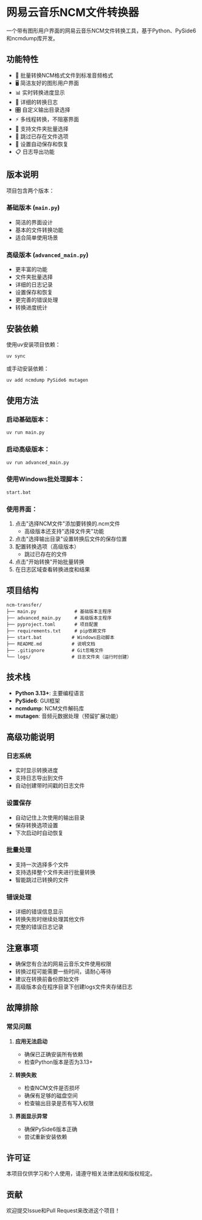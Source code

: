 # 网易云音乐NCM文件转换器

一个带有图形用户界面的网易云音乐NCM文件转换工具，基于Python、PySide6和ncmdump库开发。

## 功能特性

- 🎵 批量转换NCM格式文件到标准音频格式
- 🖥️ 简洁友好的图形用户界面
- 📊 实时转换进度显示
- 📝 详细的转换日志
- 🎛️ 自定义输出目录选择
- ⚡ 多线程转换，不阻塞界面
- 📁 支持文件夹批量选择
- 🔄 跳过已存在文件选项
- 💾 设置自动保存和恢复
- 📋 日志导出功能

## 版本说明

项目包含两个版本：

### 基础版本 (`main.py`)
- 简洁的界面设计
- 基本的文件转换功能
- 适合简单使用场景

### 高级版本 (`advanced_main.py`)
- 更丰富的功能
- 文件夹批量选择
- 详细的日志记录
- 设置保存和恢复
- 更完善的错误处理
- 转换进度统计

## 安装依赖

使用uv安装项目依赖：

```bash
uv sync
```

或手动安装依赖：

```bash
uv add ncmdump PySide6 mutagen
```

## 使用方法

### 启动基础版本：
```bash
uv run main.py
```

### 启动高级版本：
```bash
uv run advanced_main.py
```

### 使用Windows批处理脚本：
```bash
start.bat
```

### 使用界面：
1. 点击"选择NCM文件"添加要转换的.ncm文件
   - 高级版本还支持"选择文件夹"功能
2. 点击"选择输出目录"设置转换后文件的保存位置
3. 配置转换选项（高级版本）
   - 跳过已存在的文件
4. 点击"开始转换"开始批量转换
5. 在日志区域查看转换进度和结果

## 项目结构

```
ncm-transfer/
├── main.py              # 基础版本主程序
├── advanced_main.py     # 高级版本主程序
├── pyproject.toml       # 项目配置
├── requirements.txt     # pip依赖文件
├── start.bat           # Windows启动脚本
├── README.md           # 说明文档
├── .gitignore          # Git忽略文件
└── logs/               # 日志文件夹（运行时创建）
```

## 技术栈

- **Python 3.13+**: 主要编程语言
- **PySide6**: GUI框架
- **ncmdump**: NCM文件解码库
- **mutagen**: 音频元数据处理（预留扩展功能）

## 高级功能说明

### 日志系统
- 实时显示转换进度
- 支持日志导出到文件
- 自动创建带时间戳的日志文件

### 设置保存
- 自动记住上次使用的输出目录
- 保存转换选项设置
- 下次启动时自动恢复

### 批量处理
- 支持一次选择多个文件
- 支持选择整个文件夹进行批量转换
- 智能跳过已转换的文件

### 错误处理
- 详细的错误信息显示
- 转换失败时继续处理其他文件
- 完整的错误日志记录

## 注意事项

- 确保您有合法的网易云音乐文件使用权限
- 转换过程可能需要一些时间，请耐心等待
- 建议在转换前备份原始文件
- 高级版本会在程序目录下创建logs文件夹存储日志

## 故障排除

### 常见问题

1. **应用无法启动**
   - 确保已正确安装所有依赖
   - 检查Python版本是否为3.13+

2. **转换失败**
   - 检查NCM文件是否损坏
   - 确保有足够的磁盘空间
   - 检查输出目录是否有写入权限

3. **界面显示异常**
   - 确保PySide6版本正确
   - 尝试重新安装依赖

## 许可证

本项目仅供学习和个人使用，请遵守相关法律法规和版权规定。

## 贡献

欢迎提交Issue和Pull Request来改进这个项目！